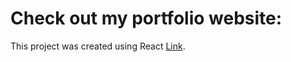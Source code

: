 # Check out my portfolio website: 

This project was created using React [Link](https://nitishsihmar.netlify.app).

